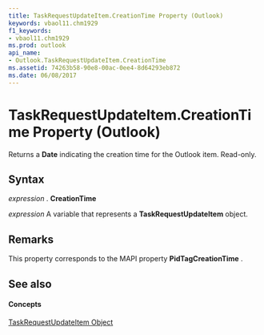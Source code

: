 ```yaml
---
title: TaskRequestUpdateItem.CreationTime Property (Outlook)
keywords: vbaol11.chm1929
f1_keywords:
- vbaol11.chm1929
ms.prod: outlook
api_name:
- Outlook.TaskRequestUpdateItem.CreationTime
ms.assetid: 74263b58-90e8-00ac-0ee4-8d64293eb872
ms.date: 06/08/2017
---
```



# TaskRequestUpdateItem.CreationTime Property (Outlook)

Returns a **Date** indicating the creation time for the Outlook item. Read-only.


## Syntax

 _expression_ . **CreationTime**

 _expression_ A variable that represents a **TaskRequestUpdateItem** object.


## Remarks

This property corresponds to the MAPI property **PidTagCreationTime** .


## See also


#### Concepts


[TaskRequestUpdateItem Object](taskrequestupdateitem-object-outlook.md)

